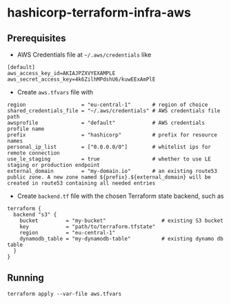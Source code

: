 # hashicorp-terraform-infra-aws

## Prerequisites

- AWS Credentials file at `~/.aws/credentials` like
```
[default]
aws_access_key_id=AKIAJPZXVYEXAMPLE
aws_secret_access_key=4k6ZilhMPdshU6/kuwEExAmPlE
```
- Create `aws.tfvars` file with
```hcl
region                  = "eu-central-1"       # region of choice
shared_credentials_file = "~/.aws/credentials" # AWS credentials file path
awsprofile              = "default"            # AWS credentials profile name
prefix                  = "hashicorp"          # prefix for resource names
personal_ip_list        = ["0.0.0.0/0"]        # whitelist ips for remote connection
use_le_staging          = true                 # whether to use LE staging or production endpoint 
external_domain         = "my-domain.io"       # an existing route53 public zone. A new zone named ${prefix}.${external_domain} will be created in route53 containing all needed entries
```
- Create `backend.tf` file with the chosen Terraform state backend, such as
```hcl
terraform {
  backend "s3" {
    bucket         = "my-bucket"                  # existing S3 bucket
    key            = "path/to/terraform.tfstate"
    region         = "eu-central-1"
    dynamodb_table = "my-dynamodb-table"          # existing dynamo db table
  }
}
```

## Running

```shell
terraform apply --var-file aws.tfvars
```
